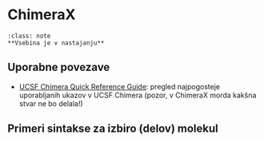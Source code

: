 # ChimeraX

```{admonition} Opomba
:class: note
**Vsebina je v nastajanju**
```

## Uporabne povezave
- [UCSF Chimera Quick Reference Guide](https://www.cgl.ucsf.edu/chimera/current/docs/UsersGuide/quickref.pdf): pregled najpogosteje uporabljanih ukazov v UCSF Chimera (pozor, v ChimeraX morda kakšna stvar ne bo delala!)

## Primeri sintakse za izbiro (delov) molekul
